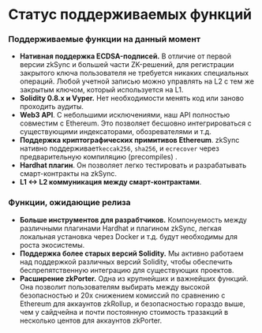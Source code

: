 # Статус поддерживаемых функций



### Поддерживаемые функции на данный момент <a href="#currently-supported-features" id="currently-supported-features"></a>

* **Нативная поддержка ECDSA-подписей.** В отличие от первой версии zkSync и большей части ZK-решений, для регистрации закрытого ключа пользователя не требуется никаких специальных операций. Любой учетной записью можно управлять на L2 с тем же закрытым ключом, который используется на L1.
* **Solidity 0.8.x и Vyper.** Нет необходимости менять код или заново проходить аудиты.
* **Web3 API**. С небольшими исключениями, наш API полностью совместим с Ethereum. Это позволяет бесшовно интегрироваться с существующими индексаторами, обозревателями и т.д.
* **Поддержка криптографических примитивов Ethereum**. zkSync нативно поддерживает`keccak256`, `sha256`, и `ecrecover` через предварительную компиляцию (precompiles) .
* **Hardhat плагин**. Он позволяет легко тестировать и разрабатывать смарт-контракты на zkSync.
* **L1 <-> L2 коммуникация между смарт-контрактами**.





### Функции, ожидающие релиза <a href="#features-to-be-released-soon" id="features-to-be-released-soon"></a>

* **Больше инструментов для разрабтчиков.** Компонуемость между различными плагинами Hardhat и плагином zkSync, легкая локальная установка через Docker и т.д. будут необходимы для роста экосистемы.&#x20;
* **Поддержка более старых версий Solidity.** Мы активно работаем над поддержкой различных версий Solidity, чтобы обеспечить беспрепятственную интеграцию для существующих проектов.
* **Расширение zkPorter.** Одна из крупнейших и важнейших функций. Она позволит пользователям выбирать между высокой безопасностью и 20x снижением комиссий по сравнению с Ethereum для аккаунтов zkRollup, и безопасностью гораздо выше, чем у сайдчейна и почти постоянную стоимость тразакций в несколько центов для аккаунтов zkPorter.&#x20;
